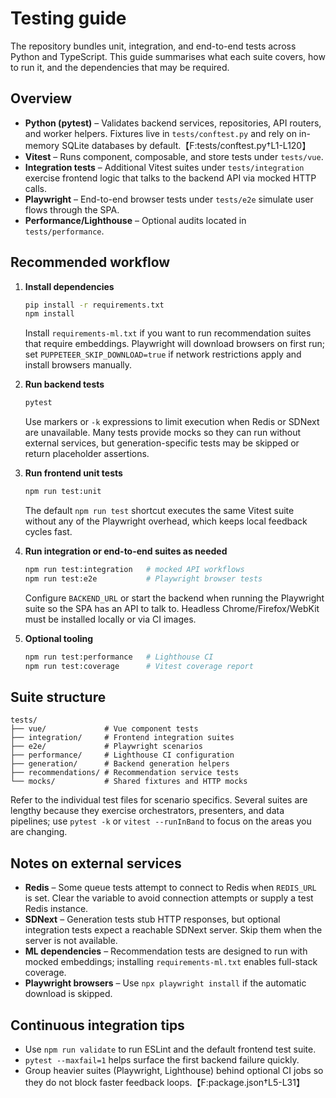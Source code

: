 # Testing guide

The repository bundles unit, integration, and end-to-end tests across Python
and TypeScript. This guide summarises what each suite covers, how to run it, and
the dependencies that may be required.

## Overview

- **Python (pytest)** – Validates backend services, repositories, API routers,
  and worker helpers. Fixtures live in `tests/conftest.py` and rely on in-memory
  SQLite databases by default.【F:tests/conftest.py†L1-L120】
- **Vitest** – Runs component, composable, and store tests under
  `tests/vue`.
- **Integration tests** – Additional Vitest suites under `tests/integration`
  exercise frontend logic that talks to the backend API via mocked HTTP calls.
- **Playwright** – End-to-end browser tests under `tests/e2e` simulate user
  flows through the SPA.
- **Performance/Lighthouse** – Optional audits located in `tests/performance`.

## Recommended workflow

1. **Install dependencies**

   ```bash
   pip install -r requirements.txt
   npm install
   ```

   Install `requirements-ml.txt` if you want to run recommendation suites that
   require embeddings. Playwright will download browsers on first run; set
   `PUPPETEER_SKIP_DOWNLOAD=true` if network restrictions apply and install
   browsers manually.

2. **Run backend tests**

   ```bash
   pytest
   ```

   Use markers or `-k` expressions to limit execution when Redis or SDNext are
   unavailable. Many tests provide mocks so they can run without external
   services, but generation-specific tests may be skipped or return placeholder
   assertions.

3. **Run frontend unit tests**

   ```bash
   npm run test:unit
   ```

   The default `npm run test` shortcut executes the same Vitest suite without
   any of the Playwright overhead, which keeps local feedback cycles fast.

4. **Run integration or end-to-end suites as needed**

   ```bash
   npm run test:integration   # mocked API workflows
   npm run test:e2e           # Playwright browser tests
   ```

   Configure `BACKEND_URL` or start the backend when running the Playwright
   suite so the SPA has an API to talk to. Headless Chrome/Firefox/WebKit must
   be installed locally or via CI images.

5. **Optional tooling**

   ```bash
   npm run test:performance   # Lighthouse CI
   npm run test:coverage      # Vitest coverage report
   ```

## Suite structure

```
tests/
├── vue/             # Vue component tests
├── integration/     # Frontend integration suites
├── e2e/             # Playwright scenarios
├── performance/     # Lighthouse CI configuration
├── generation/      # Backend generation helpers
├── recommendations/ # Recommendation service tests
└── mocks/           # Shared fixtures and HTTP mocks
```

Refer to the individual test files for scenario specifics. Several suites are
lengthy because they exercise orchestrators, presenters, and data pipelines; use
`pytest -k` or `vitest --runInBand` to focus on the areas you are changing.

## Notes on external services

- **Redis** – Some queue tests attempt to connect to Redis when `REDIS_URL` is
  set. Clear the variable to avoid connection attempts or supply a test Redis
  instance.
- **SDNext** – Generation tests stub HTTP responses, but optional integration
  tests expect a reachable SDNext server. Skip them when the server is not
  available.
- **ML dependencies** – Recommendation tests are designed to run with mocked
  embeddings; installing `requirements-ml.txt` enables full-stack coverage.
- **Playwright browsers** – Use `npx playwright install` if the automatic
  download is skipped.

## Continuous integration tips

- Use `npm run validate` to run ESLint and the default frontend test suite.
- `pytest --maxfail=1` helps surface the first backend failure quickly.
- Group heavier suites (Playwright, Lighthouse) behind optional CI jobs so they
  do not block faster feedback loops.【F:package.json†L5-L31】

